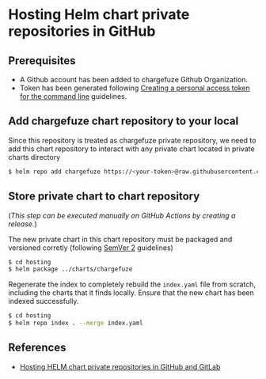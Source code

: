 # Hosting Helm chart private repositories in GitHub

## Prerequisites
- A Github account has been added to chargefuze Github Organization.
- Token has been generated following [Creating a personal access token for the command line](https://help.github.com/en/github/authenticating-to-github/creating-a-personal-access-token-for-the-command-line) guidelines.

## Add chargefuze chart repository to your local

Since this repository is treated as chargefuze private repository, we need to add this chart repository to interact with any private chart located in private charts directory

```bash
$ helm repo add chargefuze https://<your-token>@raw.githubusercontent.com/charge-fuze/infra-helm/master/hosting
```

## Store private chart to chart repository 

(*This step can be executed manually on GitHub Actions by creating a release.*)

The new private chart in this chart repository must be packaged and versioned corretly (following [SemVer 2](https://semver.org) guidelines)

```bash
$ cd hosting
$ helm package ../charts/chargefuze
```

Regenerate the index to completely rebuild the `index.yaml` file from scratch, including the charts that it finds locally. Ensure that the new chart has been indexed successfully.

```bash
$ cd hosting
$ helm repo index . --merge index.yaml
```


## References

- [Hosting HELM chart private repositories in GitHub and GitLab](https://www.goodwith.tech/blog/hosting-helm-chart-private-repository-in-github-and-gitlab#github)